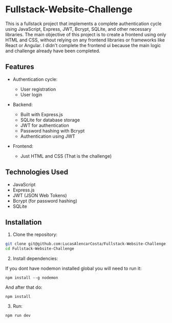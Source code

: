 # Fullstack-Website-Challenge

This is a fullstack project that implements a complete authentication cycle using JavaScript, Express, JWT, Bcrypt, SQLite, and other necessary libraries. The main objective of this project is to create a frontend using only HTML and CSS, without relying on any frontend libraries or frameworks like React or Angular. I didn't complete the frontend ui because the main logic and challenge already have been completed.

## Features

- Authentication cycle:
  - User registration
  - User login

- Backend:
  - Built with Express.js
  - SQLite for database storage
  - JWT for authentication
  - Password hashing with Bcrypt
  - Authentication using JWT

- Frontend:
  - Just HTML and CSS (That is the challenge)

## Technologies Used

- JavaScript
- Express.js
- JWT (JSON Web Tokens)
- Bcrypt (for password hashing)
- SQLite

## Installation

1. Clone the repository:

```bash
git clone git@github.com:LucasAlencarCosta/Fullstack-Website-Challenge.git
cd Fullstack-Website-Challenge
```

2. Install dependencies:

If you dont have nodemon installed global you will need to run it:
```console
npm install --g nodemon
````
And after that do:

```console
npm install
````

3. Run:

```bash
npm run dev
```

